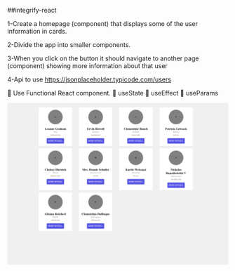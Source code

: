 ##integrify-react

1-Create a homepage (component) that displays some of the user information in cards.

2-Divide the app into smaller components. 

3-When you click on the button it should navigate to another page (component) showing more information about that user 

4-Api to use
https://jsonplaceholder.typicode.com/users

💊 Use Functional React component.
💊 useState
💊 useEffect
💊 useParams

![screenshot](https://github.com/islamhassan1/integrify-react/blob/main/screen.png)